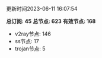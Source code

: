 更新时间2023-06-11 16:07:54

**总订阅: 45**
**总节点: 623**
**有效节点: 168**
- v2ray节点: 146
- ss节点: 17
- trojan节点: 5

